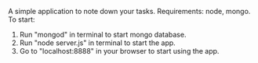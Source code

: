 A simple application to note down your tasks.
Requirements: node, mongo.
To start:
1. Run "mongod" in terminal to start mongo database.
2. Run "node server.js" in terminal to start the app.
3. Go to "localhost:8888" in your browser to start using the app.